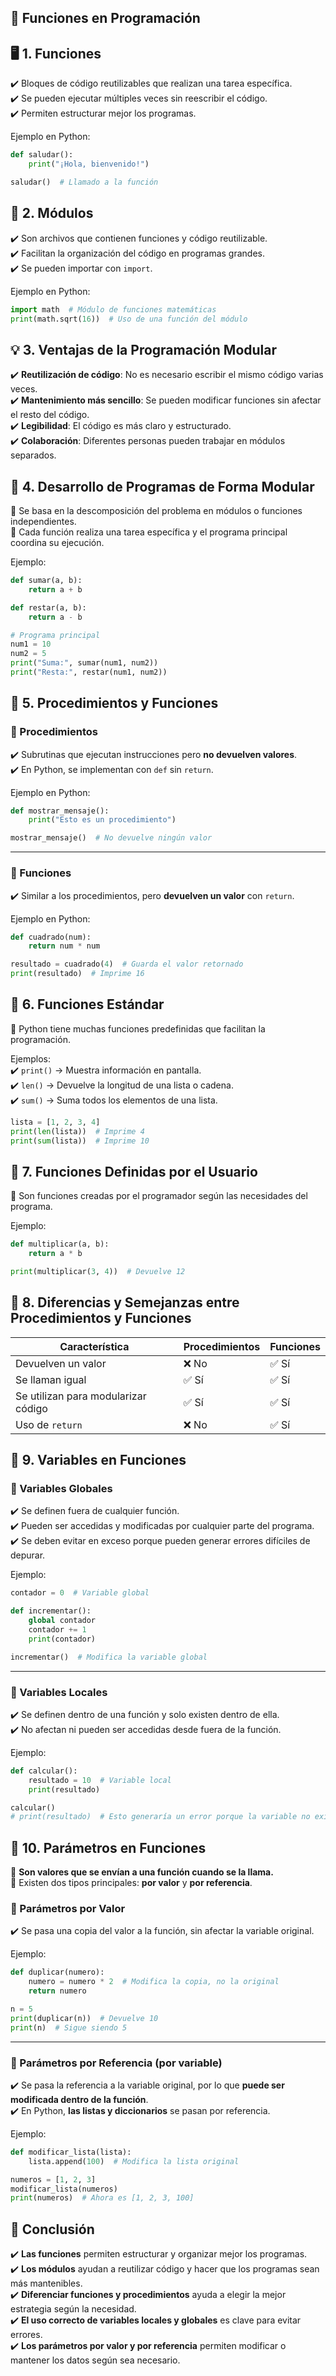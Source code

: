 ## **📌 Funciones en Programación**  

## **🖥️ 1. Funciones**  
✔️ Bloques de código reutilizables que realizan una tarea específica.  
✔️ Se pueden ejecutar múltiples veces sin reescribir el código.  
✔️ Permiten estructurar mejor los programas.  

Ejemplo en Python:  
```python
def saludar():
    print("¡Hola, bienvenido!")

saludar()  # Llamado a la función
```

## **📂 2. Módulos**  
✔️ Son archivos que contienen funciones y código reutilizable.  
✔️ Facilitan la organización del código en programas grandes.  
✔️ Se pueden importar con `import`.  

Ejemplo en Python:  
```python
import math  # Módulo de funciones matemáticas
print(math.sqrt(16))  # Uso de una función del módulo
```

## **💡 3. Ventajas de la Programación Modular**  
✔️ **Reutilización de código**: No es necesario escribir el mismo código varias veces.  
✔️ **Mantenimiento más sencillo**: Se pueden modificar funciones sin afectar el resto del código.  
✔️ **Legibilidad**: El código es más claro y estructurado.  
✔️ **Colaboración**: Diferentes personas pueden trabajar en módulos separados.  



## **📌 4. Desarrollo de Programas de Forma Modular**  
📌 Se basa en la descomposición del problema en módulos o funciones independientes.  
📌 Cada función realiza una tarea específica y el programa principal coordina su ejecución.  

Ejemplo:  
```python
def sumar(a, b):
    return a + b

def restar(a, b):
    return a - b

# Programa principal
num1 = 10
num2 = 5
print("Suma:", sumar(num1, num2))
print("Resta:", restar(num1, num2))
```



## **🔹 5. Procedimientos y Funciones**  

### **📍 Procedimientos**  
✔️ Subrutinas que ejecutan instrucciones pero **no devuelven valores**.  
✔️ En Python, se implementan con `def` sin `return`.  

Ejemplo en Python:  
```python
def mostrar_mensaje():
    print("Esto es un procedimiento")

mostrar_mensaje()  # No devuelve ningún valor
```
---

### **📍 Funciones**  
✔️ Similar a los procedimientos, pero **devuelven un valor** con `return`.  

Ejemplo en Python:  
```python
def cuadrado(num):
    return num * num

resultado = cuadrado(4)  # Guarda el valor retornado
print(resultado)  # Imprime 16
```


## **📌 6. Funciones Estándar**  
📌 Python tiene muchas funciones predefinidas que facilitan la programación.  

Ejemplos:  
✔️ `print()` → Muestra información en pantalla.  
✔️ `len()` → Devuelve la longitud de una lista o cadena.  
✔️ `sum()` → Suma todos los elementos de una lista.  

```python
lista = [1, 2, 3, 4]
print(len(lista))  # Imprime 4
print(sum(lista))  # Imprime 10
```



## **📌 7. Funciones Definidas por el Usuario**  
📌 Son funciones creadas por el programador según las necesidades del programa.  

Ejemplo:  
```python
def multiplicar(a, b):
    return a * b

print(multiplicar(3, 4))  # Devuelve 12
```



## **📌 8. Diferencias y Semejanzas entre Procedimientos y Funciones**  

| Característica | Procedimientos | Funciones |
|--------------|--------------|------------|
| Devuelven un valor | ❌ No | ✅ Sí |
| Se llaman igual | ✅ Sí | ✅ Sí |
| Se utilizan para modularizar código | ✅ Sí | ✅ Sí |
| Uso de `return` | ❌ No | ✅ Sí |



## **📌 9. Variables en Funciones**  

### **📍 Variables Globales**  
✔️ Se definen fuera de cualquier función.  
✔️ Pueden ser accedidas y modificadas por cualquier parte del programa.  
✔️ Se deben evitar en exceso porque pueden generar errores difíciles de depurar.  

Ejemplo:  
```python
contador = 0  # Variable global

def incrementar():
    global contador
    contador += 1
    print(contador)

incrementar()  # Modifica la variable global
```

---

### **📍 Variables Locales**  
✔️ Se definen dentro de una función y solo existen dentro de ella.  
✔️ No afectan ni pueden ser accedidas desde fuera de la función.  

Ejemplo:  
```python
def calcular():
    resultado = 10  # Variable local
    print(resultado)

calcular()
# print(resultado)  # Esto generaría un error porque la variable no existe fuera de la función
```



## **📌 10. Parámetros en Funciones**  

📌 **Son valores que se envían a una función cuando se la llama.**  
📌 Existen dos tipos principales: **por valor** y **por referencia**.  

### **📍 Parámetros por Valor**  
✔️ Se pasa una copia del valor a la función, sin afectar la variable original.  

Ejemplo:  
```python
def duplicar(numero):
    numero = numero * 2  # Modifica la copia, no la original
    return numero

n = 5
print(duplicar(n))  # Devuelve 10
print(n)  # Sigue siendo 5
```

---

### **📍 Parámetros por Referencia (por variable)**  
✔️ Se pasa la referencia a la variable original, por lo que **puede ser modificada dentro de la función**.  
✔️ En Python, **las listas y diccionarios** se pasan por referencia.  

Ejemplo:  
```python
def modificar_lista(lista):
    lista.append(100)  # Modifica la lista original

numeros = [1, 2, 3]
modificar_lista(numeros)
print(numeros)  # Ahora es [1, 2, 3, 100]
```



## **📢 Conclusión**  
✔️ **Las funciones** permiten estructurar y organizar mejor los programas.  
✔️ **Los módulos** ayudan a reutilizar código y hacer que los programas sean más mantenibles.  
✔️ **Diferenciar funciones y procedimientos** ayuda a elegir la mejor estrategia según la necesidad.  
✔️ **El uso correcto de variables locales y globales** es clave para evitar errores.  
✔️ **Los parámetros por valor y por referencia** permiten modificar o mantener los datos según sea necesario.  



<!--stackedit_data:
eyJoaXN0b3J5IjpbLTIxMzYyNDcwNzRdfQ==
-->